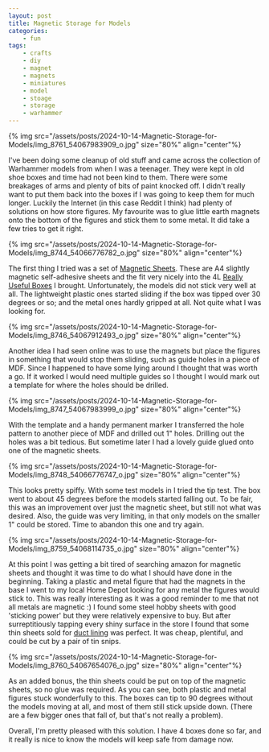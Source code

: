 ```yaml
---
layout: post
title: Magnetic Storage for Models
categories:
    - fun
tags:
    - crafts
    - diy
    - magnet
    - magnets
    - miniatures
    - model
    - stoage
    - storage
    - warhammer
---
```



{% img src="/assets/posts/2024-10-14-Magnetic-Storage-for-Models/img_8761_54067983909_o.jpg" size="80%" align="center"%}


I've been doing some cleanup of old stuff and came across the collection of Warhammer models from when I was a teenager.  They were kept in old shoe boxes and time had not been kind to them. There were some breakages of arms and plenty of bits of paint knocked off.  I didn't really want to put them back into the boxes if I was going to keep them for much longer.  Luckily the Internet (in this case Reddit I think) had plenty of solutions on how store figures.  My favourite was to glue little earth magnets onto the bottom of the figures and stick them to some metal.  It did take a few tries to get it right.




{% img src="/assets/posts/2024-10-14-Magnetic-Storage-for-Models/img_8744_54066776782_o.jpg" size="80%" align="center"%}


The first thing I tried was a set of [Magnetic Sheets](https://www.amazon.ca/s?k=magnetic+sheets&amp;crid=LPE2R5IVMQVG&amp;sprefix=magnetic+sheets%2Caps%2C93&amp;ref=nb_sb_noss_1). These are A4 slightly magnetic self-adhesive sheets and the fit very nicely into the 4L [Really Useful Boxes](https://www.staples.ca/products/772032-en-really-useful-boxes-4l-storage-box-clear?listId=collection) I brought. Unfortunately, the models did not stick very well at all. The lightweight plastic ones started sliding if the box was tipped over 30 degrees or so; and the metal ones hardly gripped at all. Not quite what I was looking for.




{% img src="/assets/posts/2024-10-14-Magnetic-Storage-for-Models/img_8746_54067912493_o.jpg" size="80%" align="center"%}


Another idea I had seen online was to use the magnets but place the figures in something that would stop them sliding, such as guide holes in a piece of MDF.  Since I happened to have some lying around I thought that was worth a go. If it worked I would need multiple guides so I thought I would mark out a template for where the holes should be drilled.




{% img src="/assets/posts/2024-10-14-Magnetic-Storage-for-Models/img_8747_54067983999_o.jpg" size="80%" align="center"%}


With the template and a handy permanent marker I transferred the hole pattern to another piece of MDF and drilled out 1" holes.  Drilling out the holes was a bit tedious. But sometime later I had a lovely guide glued onto one of the magnetic sheets.




{% img src="/assets/posts/2024-10-14-Magnetic-Storage-for-Models/img_8748_54066776747_o.jpg" size="80%" align="center"%}


This looks pretty spiffy.  With some test models in I tried the tip test.  The box went to about 45 degrees before the models started falling out.  To be fair, this was an improvement over just the magnetic sheet, but still not what was desired.  Also, the guide was very limiting, in that only models on the smaller 1" could be stored. Time to abandon this one and try again.




{% img src="/assets/posts/2024-10-14-Magnetic-Storage-for-Models/img_8759_54068114735_o.jpg" size="80%" align="center"%}


At this point I was getting a bit tired of searching amazon for magnetic sheets and thought it was time to do what I should have done in the beginning.  Taking a plastic and metal figure that had the magnets in the base I went to my local Home Depot looking for any metal the figures would stick to.  This was really interesting as it was a good reminder to me that not all metals are magnetic :)  I found some steel hobby sheets with good 'sticking power' but they were relatively expensive to buy.  But after surreptitiously tapping every shiny surface in the store I found that some thin sheets sold for [duct lining](https://www.homedepot.ca/product/imperial-16-x-36-inch-joist-panning-lining/1000403937) was perfect.  It was cheap, plentiful, and could be cut by a pair of tin snips.




{% img src="/assets/posts/2024-10-14-Magnetic-Storage-for-Models/img_8760_54067654076_o.jpg" size="80%" align="center"%}







As an added bonus, the thin sheets could be put on top of the magnetic sheets, so no glue was required. As you can see, both plastic and metal figures stuck wonderfully to this.  The boxes can tip to 90 degrees without the models moving at all, and most of them still stick upside down.  (There are a few bigger ones that fall of, but that's not really a problem).




Overall, I'm pretty pleased with this solution.  I have 4 boxes done so far, and it really is nice to know the models will keep safe from damage now.



